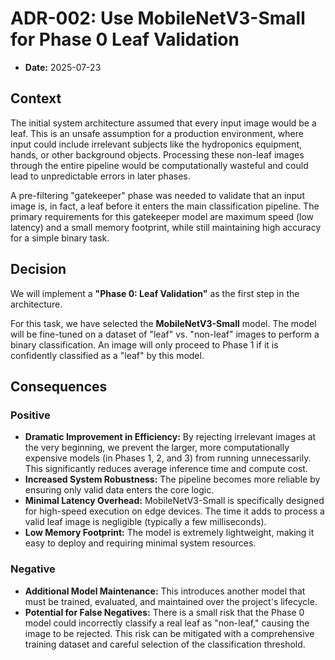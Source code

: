 # ADR-002: Use MobileNetV3-Small for Phase 0 Leaf Validation

* **Date:** 2025-07-23

## Context

The initial system architecture assumed that every input image would be a leaf. This is an unsafe assumption for a production environment, where input could include irrelevant subjects like the hydroponics equipment, hands, or other background objects. Processing these non-leaf images through the entire pipeline would be computationally wasteful and could lead to unpredictable errors in later phases.

A pre-filtering "gatekeeper" phase was needed to validate that an input image is, in fact, a leaf before it enters the main classification pipeline. The primary requirements for this gatekeeper model are maximum speed (low latency) and a small memory footprint, while still maintaining high accuracy for a simple binary task.

## Decision

We will implement a **"Phase 0: Leaf Validation"** as the first step in the architecture.

For this task, we have selected the **MobileNetV3-Small** model. The model will be fine-tuned on a dataset of "leaf" vs. "non-leaf" images to perform a binary classification. An image will only proceed to Phase 1 if it is confidently classified as a "leaf" by this model.

## Consequences

### Positive

* **Dramatic Improvement in Efficiency:** By rejecting irrelevant images at the very beginning, we prevent the larger, more computationally expensive models (in Phases 1, 2, and 3) from running unnecessarily. This significantly reduces average inference time and compute cost.
* **Increased System Robustness:** The pipeline becomes more reliable by ensuring only valid data enters the core logic.
* **Minimal Latency Overhead:** MobileNetV3-Small is specifically designed for high-speed execution on edge devices. The time it adds to process a valid leaf image is negligible (typically a few milliseconds).
* **Low Memory Footprint:** The model is extremely lightweight, making it easy to deploy and requiring minimal system resources.

### Negative

* **Additional Model Maintenance:** This introduces another model that must be trained, evaluated, and maintained over the project's lifecycle.
* **Potential for False Negatives:** There is a small risk that the Phase 0 model could incorrectly classify a real leaf as "non-leaf," causing the image to be rejected. This risk can be mitigated with a comprehensive training dataset and careful selection of the classification threshold.